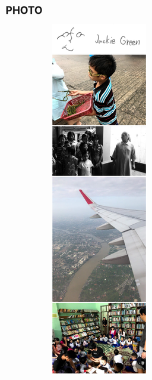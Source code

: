 # PHOTO
<center><img src='1.jpg' width='50%'></centet>   
<center><img src='2.jpg' width='50%'></centet>   
<center><img src='3.jpg' width='50%'></centet>   
<center><img src='4.jpg' width='50%'></centet>   
<center><img src='5.jpg' width='50%'></centet>
